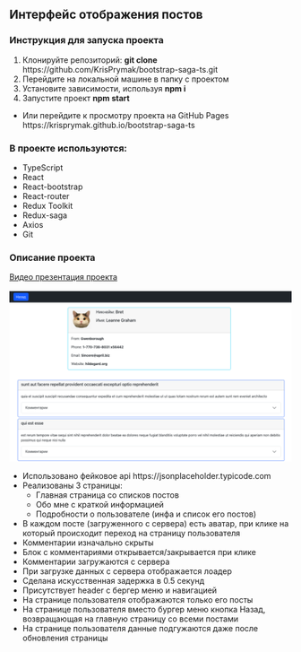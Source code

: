 <h2>Интерфейс отображения постов</h2>
<h3>Инструкция для запуска проекта</h3>
<ol>
<li>Клонируйте репозиторий: <b>git clone</b> https://github.com/KrisPrymak/bootstrap-saga-ts.git</li>
<li>Перейдите на локальной машине в папку с проектом</li>
<li>Установите зависимости, используя <b>npm i</b></li>
<li>Запустите проект <b>npm start</b></li>
</ol>
<ul><li>Или перейдите к просмотру проекта на GitHub Pages https://krisprymak.github.io/bootstrap-saga-ts</li></ul>

<h3>В проекте используются:</h3>
<ul>
<li>TypeScript</li>
<li>React</li>
<li>React-bootstrap</li>
<li>React-router</li>
<li>Redux Toolkit</li>
<li>Redux-saga</li>
<li>Axios</li>
<li>Git</li>
</ul>
<h3>Описание проекта</h3>
<a target="_blank" href="https://github.com/KrisPrymak/bootstrap-saga-ts/blob/main/src/media/video.mov">Видео презентация проекта</a>
<br/><br/>
<img src="./src/media/screenshot.png"/>

<ul>
<li>Использовано фейковое api https://jsonplaceholder.typicode.com</li>
<li> Реализованы 3 страницы: 
    <ul>
        <li>Главная страница со списков постов</li>
        <li>Обо мне с краткой информацией</li>
        <li>Подробности о пользователе (инфа и список его постов)</li>
    </ul>
</li>
<li>В каждом посте (загруженного c сервера) есть аватар, при клике на который происходит переход на страницу пользователя</li>
<li>Комментарии изначально скрыты</li>
<li>Блок с комментариями открывается/закрывается при клике</li>
<li>Комментарии загружаются с сервера</li>
<li>При загрузке данных с сервера отображается лоадер</li>
<li>Сделана искусственная задержка в 0.5 секунд</li>
<li>Присутствует header с бергер меню и навигацией</li>
<li>На странице пользователя отображаются только его посты</li>
<li>На странице пользователя вместо бургер меню кнопка Назад, возвращающая на главную страницу со всеми постами</li>
<li>На странице пользователя данные подгужаются даже после обновления страницы</li>
</ul>
